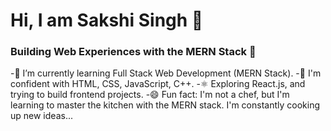 # Hi, I am Sakshi Singh 👋

<!--
**Sakshi2905-creator/Sakshi2905-creator** is a ✨ _special_ ✨ repository because its `README.md` (this file) appears on your GitHub profile.

Here are some ideas to get you started:
-->
 ### Building Web Experiences with the MERN Stack 🚀
 -🌱 I’m currently learning Full Stack Web Development (MERN Stack).
 -💪 I'm confident with HTML, CSS, JavaScript, C++.
 -⚛️ Exploring React.js, and trying to build frontend projects.
 -😄 Fun fact: I'm not a chef, but I'm learning to master the kitchen with the MERN stack. I'm constantly cooking up new ideas...
  

